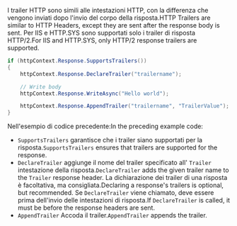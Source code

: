 <span data-ttu-id="b82dd-101">I trailer HTTP sono simili alle intestazioni HTTP, con la differenza che vengono inviati dopo l'invio del corpo della risposta.</span><span class="sxs-lookup"><span data-stu-id="b82dd-101">HTTP Trailers are similar to HTTP Headers, except they are sent after the response body is sent.</span></span> <span data-ttu-id="b82dd-102">Per IIS e HTTP.SYS sono supportati solo i trailer di risposta HTTP/2.</span><span class="sxs-lookup"><span data-stu-id="b82dd-102">For IIS and HTTP.SYS, only HTTP/2 response trailers are supported.</span></span>

```csharp
if (httpContext.Response.SupportsTrailers())
{
    httpContext.Response.DeclareTrailer("trailername"); 

    // Write body
    httpContext.Response.WriteAsync("Hello world");

    httpContext.Response.AppendTrailer("trailername", "TrailerValue");
}
```

<span data-ttu-id="b82dd-103">Nell'esempio di codice precedente:</span><span class="sxs-lookup"><span data-stu-id="b82dd-103">In the preceding example code:</span></span>

* <span data-ttu-id="b82dd-104">`SupportsTrailers` garantisce che i trailer siano supportati per la risposta.</span><span class="sxs-lookup"><span data-stu-id="b82dd-104">`SupportsTrailers` ensures that trailers are supported for the response.</span></span>
* <span data-ttu-id="b82dd-105">`DeclareTrailer` aggiunge il nome del trailer specificato all' `Trailer` intestazione della risposta.</span><span class="sxs-lookup"><span data-stu-id="b82dd-105">`DeclareTrailer` adds the given trailer name to the `Trailer` response header.</span></span> <span data-ttu-id="b82dd-106">La dichiarazione dei trailer di una risposta è facoltativa, ma consigliata.</span><span class="sxs-lookup"><span data-stu-id="b82dd-106">Declaring a response's trailers is optional, but recommended.</span></span> <span data-ttu-id="b82dd-107">Se `DeclareTrailer` viene chiamato, deve essere prima dell'invio delle intestazioni di risposta.</span><span class="sxs-lookup"><span data-stu-id="b82dd-107">If `DeclareTrailer` is called, it must be before the response headers are sent.</span></span>
* <span data-ttu-id="b82dd-108">`AppendTrailer` Accoda il trailer.</span><span class="sxs-lookup"><span data-stu-id="b82dd-108">`AppendTrailer` appends the trailer.</span></span>

